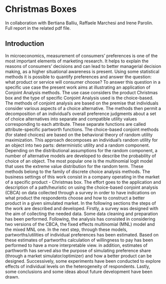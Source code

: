 # Christmas Boxes

In collaboration with Bertiana Balliu, Raffaele Marchesi and Irene Parolin.
Full report in the related pdf file.

## Introduction

In microeconomics, measurement of consumers’ preferences is one of the most important elements of marketing research. It helps to explain the reasons of consumers’ decisions and can lead to better managerial decision making, as a higher situational awareness is present. Using some statistical methods it is possible to quantify preferences and answer the question: what product or service will consumer choose?
To answer this question in a specific use case the present work aims at illustrating an application of Conjoint Analysis methods. The use case considers the product Christmas box and the type of specific Conjoint Analysis used is the choice-based. 
The methods of conjoint analysis are based on the premise that individuals consider various aspects of a choice alternative. The methods then permit a decomposition of an individual’s overall preference judgments about a set of choice alternatives into separate and compatible utility values corresponding to each attribute. These separate functions are called attribute-specific partworth functions. The choice-based conjoint methods (for stated choices) are based on the behavioral theory of random utility maximization. This approach decomposes an individual’s random utility for an object into two parts: deterministic utility and a random component. Depending on the distributional assumptions for the random component, a number of alternative models are developed to describe the probability of choice of an object. The most popular one is the multinomial logit model that uses the extreme value distribution for the random term. These methods belong to the family of discrete choice analysis methods.
The business settings of this work consist in a company operating in the market of a specific product - Christmas box. The effort goes to the application and description of a path/heuristic on using the choice-based conjoint analysis (CBCA) on data collected through a survey in order to have indications on what product the respondents choose and how to construct a better product in a given simulated market. In the following sections the steps of the work are described and developed. Firstly, a survey was designed with the aim of collecting the needed data. Some data cleaning and preparation has been performed. Following, the analysis has consisted in considering two versions of the CBCA, the fixed effects multinomial (MNL) model and the mixed MNL one. In the next step, through these models, partworths/utilities of individual preferences has been estimated. Based on these estimates of partworths calculation of willingness to pay has been performed to have a more interpretable view. in addition, estimates of parthworth has served also the purpose of simulating preference share (through a market simulator/optimizer) and how a better product can be designed. Successively, some experiments have been conducted to explore effects of individual levels on the heterogeneity of respondents. Lastly, some conclusions and some ideas about future development have been drawn.
